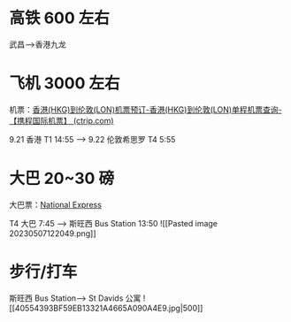 
# 高铁 600 左右
武昌——>香港九龙
# 飞机 3000 左右
机票：[香港(HKG)到伦敦(LON)机票预订-香港(HKG)到伦敦(LON)单程机票查询-【携程国际机票】 (ctrip.com)](https://flights.ctrip.com/online/list/oneway-hkg-lhr0?depdate=2023-09-21&cabin=y_s&adult=1&child=0&infant=0)

9.21 香港 T1 14:55 ——> 9.22 伦敦希思罗 T4 5:55

# 大巴 20~30 磅
大巴票：[National Express](https://book.nationalexpress.com/coach/#/choose-journey?journeyType=single&departureStopId=57217&destinationStopId=14225&departureDate=22%2F09%2F2023&departArrive=DepartAfter&outboundTime=00:00&returnDate=22%2F09%2F2023&departArriveReturn=DepartAfter&returnTime=00:00&adults=1&children=0&infants=0&euroAdults=0&euroChildren=0&euroSixtyPlus=0&euroInfants=0&ouiAdults=1&ouiChildren=0&usingCoachCard=false&youngPersonCards=0&seniorCards=0&disabledCards=0&partnerId=NX&campaignId=DEFAULT&request_locale=en&numResults=4)

T4 大巴 7:45 ——> 斯旺西 Bus Station 13:50
![[Pasted image 20230507122049.png]]

# 步行/打车
 斯旺西 Bus Station——> St Davids 公寓
![[40554393BF59EB13321A4665A090A4E9.jpg|500]]
